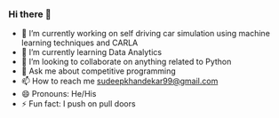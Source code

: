### Hi there 👋



- 🔭 I’m currently working on self driving car simulation using machine learning techniques and CARLA
- 🌱 I’m currently learning Data Analytics 
- 👯 I’m looking to collaborate on anything related to Python
- 💬 Ask me about competitive programming
- 📫 How to reach me sudeepkhandekar99@gmail.com
- 😄 Pronouns: He/His
- ⚡ Fun fact: I push on pull doors


